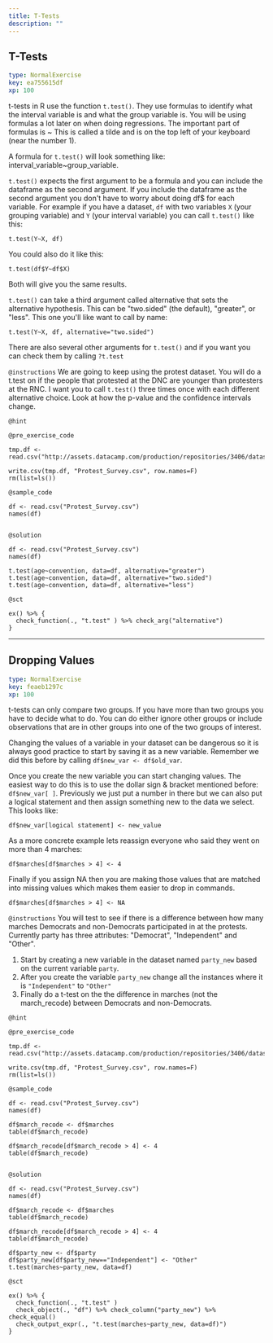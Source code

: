 ```yaml
---
title: T-Tests
description: ""
---
```


## T-Tests

```yaml
type: NormalExercise
key: ea755615df
xp: 100
```

t-tests in R use the function `t.test()`. They use formulas to identify what the interval variable is and what the group variable is. You will be using formulas a lot later on when doing regressions. The important part of formulas is ~ This is called a tilde and is on the top left of your keyboard (near the number 1). 

A formula for `t.test()` will look something like: interval_variable~group_variable. 

`t.test()` expects the first argument to be a formula and you can include the dataframe as the second argument. If you include the dataframe as the second argument you don't have to worry about doing df$ for each variable. For example if you have a dataset, `df` with two variables `X` (your grouping variable) and `Y` (your interval variable) you can call `t.test()` like this: 

```
t.test(Y~X, df) 

```

You could also do it like this:

```
t.test(df$Y~df$X)

```

Both will give you the same results.   


`t.test()` can take a third argument called alternative that sets the alternative hypothesis. This can be "two.sided" (the default), "greater", or "less". This one you'll like want to call by name:

```
t.test(Y~X, df, alternative="two.sided")

```

There are also several other arguments for `t.test()` and if you want you can check them by calling `?t.test`

`@instructions`
We are going to keep using the protest dataset. You will do a t.test on if the people that protested at the DNC are younger than protesters at the RNC. I want you to call `t.test()` three times once with each different alternative choice. Look at how the p-value and the confidence intervals change.

`@hint`


`@pre_exercise_code`
```{r}
tmp.df <- read.csv("http://assets.datacamp.com/production/repositories/3406/datasets/41ae7a219de8ed396ebf3d49e6561a03fe27541a/protest_survey.csv")

write.csv(tmp.df, "Protest_Survey.csv", row.names=F)
rm(list=ls())

```

`@sample_code`
```{r}
df <- read.csv("Protest_Survey.csv")
names(df) 


```

`@solution`
```{r}
df <- read.csv("Protest_Survey.csv")
names(df) 

t.test(age~convention, data=df, alternative="greater")
t.test(age~convention, data=df, alternative="two.sided")
t.test(age~convention, data=df, alternative="less")
```

`@sct`
```{r}
ex() %>% {
  check_function(., "t.test" ) %>% check_arg("alternative")
}
```

---

## Dropping Values

```yaml
type: NormalExercise
key: feaeb1297c
xp: 100
```

t-tests can only compare two groups. If you have more than two groups you have to decide what to do. You can do either ignore other groups or include observations that are in other groups into one of the two groups of interest. 

Changing the values of a variable in your dataset can be dangerous so it is always good practice to start by saving it as a new variable. Remember we did this before by calling `df$new_var <- df$old_var`. 

Once you create the new variable you can start changing values. The easiest way to do this is to use the dollar sign & bracket mentioned before: `df$new_var[ ]`. Previously we just put a number in there but we can also put a logical statement and then assign something new to the data we select. This looks like:

```
df$new_var[logical statement] <- new_value 
```

As a more concrete example lets reassign everyone who said they went on more than 4 marches:

```
df$marches[df$marches > 4] <- 4
```

Finally if you assign NA then you are making those values that are matched into missing values which makes them easier to drop in commands.

```
df$marches[df$marches > 4] <- NA
```

`@instructions`
You will test to see if there is a difference between how many marches Democrats and non-Democrats participated in at the protests. Currently party has three attributes: "Democrat", "Independent" and "Other". 

1. Start by creating a new variable in the dataset named `party_new` based on the current variable `party`. 
2. After you create the variable `party_new` change all the instances where it is `"Independent"` to `"Other"`
3. Finally do a t-test on the the difference in marches (not the march_recode) between Democrats and non-Democrats.

`@hint`


`@pre_exercise_code`
```{r}
tmp.df <- read.csv("http://assets.datacamp.com/production/repositories/3406/datasets/41ae7a219de8ed396ebf3d49e6561a03fe27541a/protest_survey.csv")

write.csv(tmp.df, "Protest_Survey.csv", row.names=F)
rm(list=ls())

```

`@sample_code`
```{r}
df <- read.csv("Protest_Survey.csv")
names(df) 

df$march_recode <- df$marches
table(df$march_recode)

df$march_recode[df$march_recode > 4] <- 4
table(df$march_recode)


```

`@solution`
```{r}
df <- read.csv("Protest_Survey.csv")
names(df) 

df$march_recode <- df$marches
table(df$march_recode)

df$march_recode[df$march_recode > 4] <- 4
table(df$march_recode)

df$party_new <- df$party
df$party_new[df$party_new=="Independent"] <- "Other"
t.test(marches~party_new, data=df)
```

`@sct`
```{r}
ex() %>% {
  check_function(., "t.test" )
  check_object(., "df") %>% check_column("party_new") %>% check_equal()
  check_output_expr(., "t.test(marches~party_new, data=df)")
}
```
